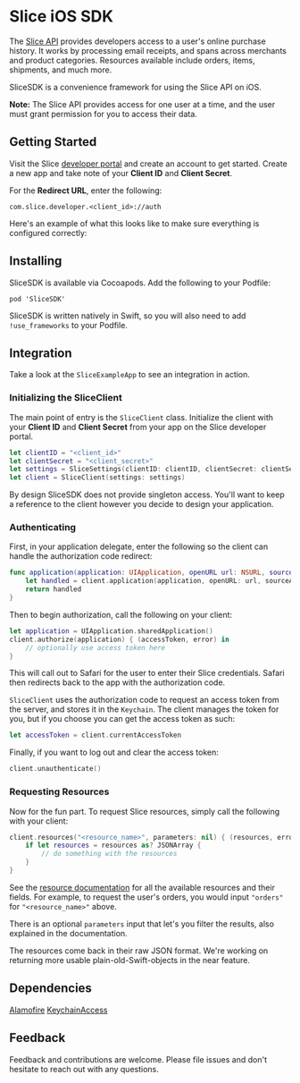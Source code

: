# Slice iOS SDK

The [Slice API](https://developer.slice.com) provides developers access to a user's online purchase history. It works by processing email receipts, and spans across  merchants and product categories. Resources available include orders, items, shipments, and much more.

SliceSDK is a convenience framework for using the Slice API on iOS.

**Note:** The Slice API provides access for one user at a time, and the user must grant permission for you to access their data.


## Getting Started

Visit the Slice [developer portal](https://developer.slice.com) and create an account to get started. Create a new app and take note of your **Client ID** and **Client Secret**.

For the **Redirect URL**, enter the following:

```
com.slice.developer.<client_id>://auth
```

Here's an example of what this looks like to make sure everything is configured correctly:




## Installing

SliceSDK is available via Cocoapods. Add the following to your Podfile:

```
pod 'SliceSDK'
```

SliceSDK is written natively in Swift, so you will also need to add `!use_frameworks` to your Podfile.


## Integration

Take a look at the `SliceExampleApp` to see an integration in action.

### Initializing the SliceClient

The main point of entry is the `SliceClient` class. Initialize the client with your **Client ID** and **Client Secret** from your app on the Slice developer portal.

```swift
let clientID = "<client_id>"
let clientSecret = "<client_secret>"
let settings = SliceSettings(clientID: clientID, clientSecret: clientSecret)
let client = SliceClient(settings: settings)
```

By design SliceSDK does not provide singleton access. You'll want to keep a reference to the client however you decide to design your application.

### Authenticating

First, in your application delegate, enter the following so the client can handle the authorization code redirect:

```swift
func application(application: UIApplication, openURL url: NSURL, sourceApplication: String?, annotation: AnyObject?) -> Bool {
    let handled = client.application(application, openURL: url, sourceApplication: sourceApplication, annotation: annotation)
    return handled
}
```

Then to begin authorization, call the following on your client:

```swift
let application = UIApplication.sharedApplication()
client.authorize(application) { (accessToken, error) in
    // optionally use access token here
}
```

This will call out to Safari for the user to enter their Slice credentials. Safari then redirects back to the app with the authorization code.

`SliceClient` uses the authorization code to request an access token from the server, and stores it in the `Keychain`. The client manages the token for you, but if you choose you can get the access token as such: 

```swift
let accessToken = client.currentAccessToken
```

Finally, if you want to log out and clear the access token:

```swift
client.unauthenticate()
```

### Requesting Resources

Now for the fun part. To request Slice resources, simply call the following with your client:

```swift
client.resources("<resource_name>", parameters: nil) { (resources, error) in
    if let resources = resources as? JSONArray {
        // do something with the resources
    }
}
```

See the [resource documentation](http://devdocs.slice.com/resources) for all the available resources and their fields. For example, to request the user's orders, you would input `"orders"` for `"<resource_name>"` above.

There is an optional `parameters` input that let's you filter the results, also explained in the documentation.

The resources come back in their raw JSON format. We're working on returning more usable plain-old-Swift-objects in the near feature.

## Dependencies

[Alamofire](https://github.com/Alamofire/Alamofire)
[KeychainAccess](https://github.com/kishikawakatsumi/KeychainAccess)

## Feedback

Feedback and contributions are welcome. Please file issues and don't hesitate to reach out with any questions.

